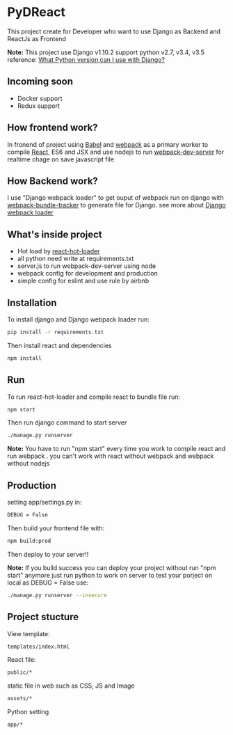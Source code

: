# PyDReact

This project create for Developer who want to use Django as Backend and ReactJs as Frontend

__Note:__ This project use Django v1.10.2 support python v2.7, v3.4, v3.5 reference: [What Python version can I use with Django?](https://docs.djangoproject.com/en/1.10/faq/install/#faq-python-version-support)

## Incoming soon

 - Docker support
 - Redux support 


## How frontend work? 

In fronend of project using [Babel](https://github.com/babel/babel) and [webpack](https://github.com/webpack/webpack) as a primary worker to compile [React](https://facebook.github.io/react/), ES6 and JSX and use nodejs to run [webpack-dev-server](https://github.com/webpack/webpack-dev-server) for realtime chage on save javascript file



## How Backend work? 

I use "Django webpack loader" to get ouput of webpack run on django with [webpack-bundle-tracker](https://github.com/owais/webpack-bundle-tracker) to generate file for Django. see more about [Django webpack loader](https://github.com/owais/django-webpack-loader)



## What's inside project

 - Hot load by [react-hot-loader](https://github.com/gaearon/react-hot-loader)
 - all python need write at requirements.txt 
 - server.js to run webpack-dev-server using node 
 - webpack config for development and production 
 - simple config for eslint and use rule by airbnb
 
 
## Installation

To install django and Django webpack loader run: 
```bash
pip install -r requirements.txt
```
Then install react and dependencies

```bash
npm install
```

## Run

To run react-hot-loader and compile react to bundle file run: 

```bash
npm start
```

Then run django command to start server

```bash
./manage.py runserver
```

__Note:__ You have to run "npm start" every time you work to compile react and run webpack . you can't work with react without webpack and webpack without nodejs 

## Production 

setting app/settings.py in: 

```bash
DEBUG = False
```

Then build your frontend file with:

```bash
npm build:prod
```

Then deploy to your server!!

__Note:__ If you build success you can deploy your project without run "npm start" anymore just run python to work on server to test your porject on local as DEBUG = False use: 

```bash
./manage.py runserver --insecure
```

## Project stucture

View template:

```bash
templates/index.html
```

React file:

```bash
public/*
```

static file in web such as CSS, JS and Image 


```bash
assets/*
```

Python setting 

```bash
app/*
```
